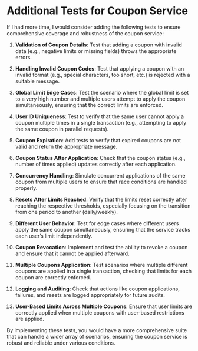 # Additional Tests for Coupon Service

If I had more time, I would consider adding the following tests to ensure comprehensive coverage and robustness of the coupon service:

1. **Validation of Coupon Details**:
  Test that adding a coupon with invalid data (e.g., negative limits or missing fields) throws the appropriate errors.

2. **Handling Invalid Coupon Codes**:
  Test that applying a coupon with an invalid format (e.g., special characters, too short, etc.) is rejected with a suitable message.

3. **Global Limit Edge Cases**:
  Test the scenario where the global limit is set to a very high number and multiple users attempt to apply the coupon simultaneously, ensuring that the correct limits are enforced.

4. **User ID Uniqueness**:
  Test to verify that the same user cannot apply a coupon multiple times in a single transaction (e.g., attempting to apply the same coupon in parallel requests).

5. **Coupon Expiration**:
  Add tests to verify that expired coupons are not valid and return the appropriate message.

6. **Coupon Status After Application**:
  Check that the coupon status (e.g., number of times applied) updates correctly after each application.

7. **Concurrency Handling**:
  Simulate concurrent applications of the same coupon from multiple users to ensure that race conditions are handled properly.

8. **Resets After Limits Reached**:
  Verify that the limits reset correctly after reaching the respective thresholds, especially focusing on the transition from one period to another (daily/weekly).

9. **Different User Behavior**:
  Test for edge cases where different users apply the same coupon simultaneously, ensuring that the service tracks each user’s limit independently.

10.  **Coupon Revocation**:
  Implement and test the ability to revoke a coupon and ensure that it cannot be applied afterward.

11.  **Multiple Coupons Application**:
  Test scenarios where multiple different coupons are applied in a single transaction, checking that limits for each coupon are correctly enforced.

12.  **Logging and Auditing**:
  Check that actions like coupon applications, failures, and resets are logged appropriately for future audits.

13.  **User-Based Limits Across Multiple Coupons**:
  Ensure that user limits are correctly applied when multiple coupons with user-based restrictions are applied.

By implementing these tests, you would have a more comprehensive suite that can handle a wider array of scenarios, ensuring the coupon service is robust and reliable under various conditions.
